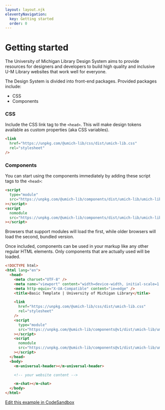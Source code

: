 ```yaml
---
layout: layout.njk
eleventyNavigation:
  key: Getting started
  order: 0
---
```


# Getting started

The University of Michigan Library Design System aims to provide resources for designers and developers to build high quality and inclusive U-M Library websites that work well for everyone.

The Design System is divided into front-end packages. Provided packages include:

- CSS
- Components

### CSS

Include the CSS link tag to the `<head>`. This will make design tokens available as custom properties (aka CSS variables).

```html
<link
  href="https://unpkg.com/@umich-lib/css/dist/umich-lib.css"
  rel="stylesheet"
/>
```

### Components

You can start using the components immediately by adding these script tags to the `<head>`:

```html
<script
  type="module"
  src="https://unpkg.com/@umich-lib/components/dist/umich-lib/umich-lib.esm.js"
></script>
<script
  nomodule
  src="https://unpkg.com/@umich-lib/components/dist/umich-lib/umich-lib.js"
></script>
```

Browsers that support modules will load the first, while older browsers will load the second, bundled version.

Once included, components can be used in your markup like any other regular HTML elements. Only components that are actually used will be loaded.

```html 9-4
<!DOCTYPE html>
<html lang="en">
  <head>
    <meta charset="UTF-8" />
    <meta name="viewport" content="width=device-width, initial-scale=1.0" />
    <meta http-equiv="X-UA-Compatible" content="ie=edge" />
    <title>Basic Template | University of Michigan Library</title>

    <link
      href="https://unpkg.com/@umich-lib/css/dist/umich-lib.css"
      rel="stylesheet"
    />
    <script
      type="module"
      src="https://unpkg.com/@umich-lib/components@v1/dist/umich-lib/umich-lib.esm.js"
    ></script>
    <script
      nomodule
      src="https://unpkg.com/@umich-lib/components@v1/dist/umich-lib/umich-lib.js"
    ></script>
  </head>
  <body>
    <m-universal-header></m-universal-header>

    <!-- your website content -->

    <m-chat></m-chat>
  </body>
</html>
```

[Edit this example in CodeSandbox](https://codesandbox.io/s/umich-libcomponents-and-umich-libcss-with-unpkg-468rj?fontsize=14&hidenavigation=1&theme=dark)
